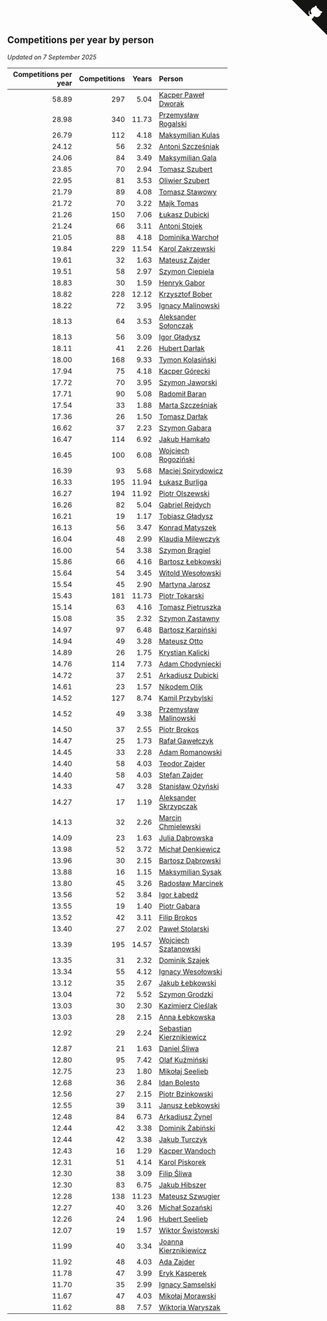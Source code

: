 ## Competitions per year by person

*Updated on  7 September 2025*

| Competitions per year | Competitions | Years | Person |
| ---: | ---: | ---: | :--- |
| 58.89 | 297 | 5.04 | [Kacper Paweł Dworak](https://www.worldcubeassociation.org/persons/2020DWOR01) |
| 28.98 | 340 | 11.73 | [Przemysław Rogalski](https://www.worldcubeassociation.org/persons/2013ROGA02) |
| 26.79 | 112 | 4.18 | [Maksymilian Kulas](https://www.worldcubeassociation.org/persons/2021KULA02) |
| 24.12 | 56 | 2.32 | [Antoni Szcześniak](https://www.worldcubeassociation.org/persons/2023SZCZ04) |
| 24.06 | 84 | 3.49 | [Maksymilian Gala](https://www.worldcubeassociation.org/persons/2022GALA01) |
| 23.85 | 70 | 2.94 | [Tomasz Szubert](https://www.worldcubeassociation.org/persons/2022SZUB02) |
| 22.95 | 81 | 3.53 | [Oliwier Szubert](https://www.worldcubeassociation.org/persons/2022SZUB01) |
| 21.79 | 89 | 4.08 | [Tomasz Stawowy](https://www.worldcubeassociation.org/persons/2021STAW01) |
| 21.72 | 70 | 3.22 | [Majk Tomas](https://www.worldcubeassociation.org/persons/2022TOMA05) |
| 21.26 | 150 | 7.06 | [Łukasz Dubicki](https://www.worldcubeassociation.org/persons/2018DUBI01) |
| 21.24 | 66 | 3.11 | [Antoni Stojek](https://www.worldcubeassociation.org/persons/2022STOJ03) |
| 21.05 | 88 | 4.18 | [Dominika Warchoł](https://www.worldcubeassociation.org/persons/2021WARC01) |
| 19.84 | 229 | 11.54 | [Karol Zakrzewski](https://www.worldcubeassociation.org/persons/2014ZAKR01) |
| 19.61 | 32 | 1.63 | [Mateusz Zajder](https://www.worldcubeassociation.org/persons/2024ZAJD01) |
| 19.51 | 58 | 2.97 | [Szymon Ciepiela](https://www.worldcubeassociation.org/persons/2022CIEP01) |
| 18.83 | 30 | 1.59 | [Henryk Gabor](https://www.worldcubeassociation.org/persons/2024GABO02) |
| 18.82 | 228 | 12.12 | [Krzysztof Bober](https://www.worldcubeassociation.org/persons/2013BOBE01) |
| 18.22 | 72 | 3.95 | [Ignacy Malinowski](https://www.worldcubeassociation.org/persons/2021MALI02) |
| 18.13 | 64 | 3.53 | [Aleksander Sołonczak](https://www.worldcubeassociation.org/persons/2022SOLO01) |
| 18.13 | 56 | 3.09 | [Igor Gładysz](https://www.worldcubeassociation.org/persons/2022GLAD01) |
| 18.11 | 41 | 2.26 | [Hubert Darłak](https://www.worldcubeassociation.org/persons/2023DARL03) |
| 18.00 | 168 | 9.33 | [Tymon Kolasiński](https://www.worldcubeassociation.org/persons/2016KOLA02) |
| 17.94 | 75 | 4.18 | [Kacper Górecki](https://www.worldcubeassociation.org/persons/2021GORE01) |
| 17.72 | 70 | 3.95 | [Szymon Jaworski](https://www.worldcubeassociation.org/persons/2021JAWO01) |
| 17.71 | 90 | 5.08 | [Radomił Baran](https://www.worldcubeassociation.org/persons/2020BARA02) |
| 17.54 | 33 | 1.88 | [Marta Szcześniak](https://www.worldcubeassociation.org/persons/2023SZCZ07) |
| 17.36 | 26 | 1.50 | [Tomasz Darłak](https://www.worldcubeassociation.org/persons/2024DARL01) |
| 16.62 | 37 | 2.23 | [Szymon Gabara](https://www.worldcubeassociation.org/persons/2023GABA01) |
| 16.47 | 114 | 6.92 | [Jakub Hamkało](https://www.worldcubeassociation.org/persons/2018HAMK01) |
| 16.45 | 100 | 6.08 | [Wojciech Rogoziński](https://www.worldcubeassociation.org/persons/2019ROGO04) |
| 16.39 | 93 | 5.68 | [Maciej Spirydowicz](https://www.worldcubeassociation.org/persons/2020SPIR01) |
| 16.33 | 195 | 11.94 | [Łukasz Burliga](https://www.worldcubeassociation.org/persons/2013BURL01) |
| 16.27 | 194 | 11.92 | [Piotr Olszewski](https://www.worldcubeassociation.org/persons/2013OLSZ02) |
| 16.26 | 82 | 5.04 | [Gabriel Rejdych](https://www.worldcubeassociation.org/persons/2020REJD01) |
| 16.21 | 19 | 1.17 | [Tobiasz Gładysz](https://www.worldcubeassociation.org/persons/2024GLAD02) |
| 16.13 | 56 | 3.47 | [Konrad Matyszek](https://www.worldcubeassociation.org/persons/2022MATY02) |
| 16.04 | 48 | 2.99 | [Klaudia Milewczyk](https://www.worldcubeassociation.org/persons/2022MILE05) |
| 16.00 | 54 | 3.38 | [Szymon Brągiel](https://www.worldcubeassociation.org/persons/2022BRAG03) |
| 15.86 | 66 | 4.16 | [Bartosz Łebkowski](https://www.worldcubeassociation.org/persons/2021LEBK01) |
| 15.64 | 54 | 3.45 | [Witold Wesołowski](https://www.worldcubeassociation.org/persons/2022WESO01) |
| 15.54 | 45 | 2.90 | [Martyna Jarosz](https://www.worldcubeassociation.org/persons/2022JARO01) |
| 15.43 | 181 | 11.73 | [Piotr Tokarski](https://www.worldcubeassociation.org/persons/2013TOKA01) |
| 15.14 | 63 | 4.16 | [Tomasz Pietruszka](https://www.worldcubeassociation.org/persons/2021PIET01) |
| 15.08 | 35 | 2.32 | [Szymon Zastawny](https://www.worldcubeassociation.org/persons/2023ZAST01) |
| 14.97 | 97 | 6.48 | [Bartosz Karpiński](https://www.worldcubeassociation.org/persons/2019KARP03) |
| 14.94 | 49 | 3.28 | [Mateusz Otto](https://www.worldcubeassociation.org/persons/2022OTTO01) |
| 14.89 | 26 | 1.75 | [Krystian Kalicki](https://www.worldcubeassociation.org/persons/2023KALI10) |
| 14.76 | 114 | 7.73 | [Adam Chodyniecki](https://www.worldcubeassociation.org/persons/2017CHOD02) |
| 14.72 | 37 | 2.51 | [Arkadiusz Dubicki](https://www.worldcubeassociation.org/persons/2023DUBI01) |
| 14.61 | 23 | 1.57 | [Nikodem Olik](https://www.worldcubeassociation.org/persons/2024OLIK01) |
| 14.52 | 127 | 8.74 | [Kamil Przybylski](https://www.worldcubeassociation.org/persons/2016PRZY01) |
| 14.52 | 49 | 3.38 | [Przemysław Malinowski](https://www.worldcubeassociation.org/persons/2022MALI01) |
| 14.50 | 37 | 2.55 | [Piotr Brokos](https://www.worldcubeassociation.org/persons/2023BROK01) |
| 14.47 | 25 | 1.73 | [Rafał Gawełczyk](https://www.worldcubeassociation.org/persons/2023GAWE01) |
| 14.45 | 33 | 2.28 | [Adam Romanowski](https://www.worldcubeassociation.org/persons/2023ROMA10) |
| 14.40 | 58 | 4.03 | [Teodor Zajder](https://www.worldcubeassociation.org/persons/2021ZAJD03) |
| 14.40 | 58 | 4.03 | [Stefan Zajder](https://www.worldcubeassociation.org/persons/2021ZAJD02) |
| 14.33 | 47 | 3.28 | [Stanisław Ożyński](https://www.worldcubeassociation.org/persons/2022OZYN01) |
| 14.27 | 17 | 1.19 | [Aleksander Skrzypczak](https://www.worldcubeassociation.org/persons/2024SKRZ01) |
| 14.13 | 32 | 2.26 | [Marcin Chmielewski](https://www.worldcubeassociation.org/persons/2023CHMI01) |
| 14.09 | 23 | 1.63 | [Julia Dąbrowska](https://www.worldcubeassociation.org/persons/2024DABR01) |
| 13.98 | 52 | 3.72 | [Michał Denkiewicz](https://www.worldcubeassociation.org/persons/2021DENK01) |
| 13.96 | 30 | 2.15 | [Bartosz Dąbrowski](https://www.worldcubeassociation.org/persons/2023DABR07) |
| 13.88 | 16 | 1.15 | [Maksymilian Sysak](https://www.worldcubeassociation.org/persons/2024SYSA01) |
| 13.80 | 45 | 3.26 | [Radosław Marcinek](https://www.worldcubeassociation.org/persons/2022MARC05) |
| 13.56 | 52 | 3.84 | [Igor Łabędź](https://www.worldcubeassociation.org/persons/2021LABE01) |
| 13.55 | 19 | 1.40 | [Piotr Gabara](https://www.worldcubeassociation.org/persons/2024GABA02) |
| 13.52 | 42 | 3.11 | [Filip Brokos](https://www.worldcubeassociation.org/persons/2022BROK03) |
| 13.40 | 27 | 2.02 | [Paweł Stolarski](https://www.worldcubeassociation.org/persons/2023STOL04) |
| 13.39 | 195 | 14.57 | [Wojciech Szatanowski](https://www.worldcubeassociation.org/persons/2011SZAT01) |
| 13.35 | 31 | 2.32 | [Dominik Szajek](https://www.worldcubeassociation.org/persons/2023SZAJ01) |
| 13.34 | 55 | 4.12 | [Ignacy Wesołowski](https://www.worldcubeassociation.org/persons/2021WESO01) |
| 13.12 | 35 | 2.67 | [Jakub Łebkowski](https://www.worldcubeassociation.org/persons/2023LEBK01) |
| 13.04 | 72 | 5.52 | [Szymon Grodzki](https://www.worldcubeassociation.org/persons/2020GROD01) |
| 13.03 | 30 | 2.30 | [Kazimierz Cieślak](https://www.worldcubeassociation.org/persons/2023CIES01) |
| 13.03 | 28 | 2.15 | [Anna Łebkowska](https://www.worldcubeassociation.org/persons/2023LEBK04) |
| 12.92 | 29 | 2.24 | [Sebastian Kierznikiewicz](https://www.worldcubeassociation.org/persons/2023KIER02) |
| 12.87 | 21 | 1.63 | [Daniel Śliwa](https://www.worldcubeassociation.org/persons/2024SLIW01) |
| 12.80 | 95 | 7.42 | [Olaf Kuźmiński](https://www.worldcubeassociation.org/persons/2018KUZM02) |
| 12.75 | 23 | 1.80 | [Mikołaj Seelieb](https://www.worldcubeassociation.org/persons/2023SEEL04) |
| 12.68 | 36 | 2.84 | [Idan Bolesto](https://www.worldcubeassociation.org/persons/2022BOLE01) |
| 12.56 | 27 | 2.15 | [Piotr Bzinkowski](https://www.worldcubeassociation.org/persons/2023BZIN01) |
| 12.55 | 39 | 3.11 | [Janusz Łebkowski](https://www.worldcubeassociation.org/persons/2022LEBK01) |
| 12.48 | 84 | 6.73 | [Arkadiusz Żynel](https://www.worldcubeassociation.org/persons/2018ZYNE01) |
| 12.44 | 42 | 3.38 | [Dominik Żabiński](https://www.worldcubeassociation.org/persons/2022ZABI01) |
| 12.44 | 42 | 3.38 | [Jakub Turczyk](https://www.worldcubeassociation.org/persons/2022TURC02) |
| 12.43 | 16 | 1.29 | [Kacper Wandoch](https://www.worldcubeassociation.org/persons/2024WAND01) |
| 12.31 | 51 | 4.14 | [Karol Piskorek](https://www.worldcubeassociation.org/persons/2021PISK01) |
| 12.30 | 38 | 3.09 | [Filip Śliwa](https://www.worldcubeassociation.org/persons/2022SLIW01) |
| 12.30 | 83 | 6.75 | [Jakub Hibszer](https://www.worldcubeassociation.org/persons/2018HIBS01) |
| 12.28 | 138 | 11.23 | [Mateusz Szwugier](https://www.worldcubeassociation.org/persons/2014SZWU01) |
| 12.27 | 40 | 3.26 | [Michał Sozański](https://www.worldcubeassociation.org/persons/2022SOZA02) |
| 12.26 | 24 | 1.96 | [Hubert Seelieb](https://www.worldcubeassociation.org/persons/2023SEEL02) |
| 12.07 | 19 | 1.57 | [Wiktor Świstowski](https://www.worldcubeassociation.org/persons/2024SWIS01) |
| 11.99 | 40 | 3.34 | [Joanna Kierznikiewicz](https://www.worldcubeassociation.org/persons/2022KIER01) |
| 11.92 | 48 | 4.03 | [Ada Zajder](https://www.worldcubeassociation.org/persons/2021ZAJD01) |
| 11.78 | 47 | 3.99 | [Eryk Kasperek](https://www.worldcubeassociation.org/persons/2021KASP01) |
| 11.70 | 35 | 2.99 | [Ignacy Samselski](https://www.worldcubeassociation.org/persons/2022SAMS03) |
| 11.67 | 47 | 4.03 | [Mikołaj Morawski](https://www.worldcubeassociation.org/persons/2021MORA01) |
| 11.62 | 88 | 7.57 | [Wiktoria Waryszak](https://www.worldcubeassociation.org/persons/2018WARY01) |


<a href="https://github.com/maxidragon/wca_statistics_pl" class="github-corner" aria-label="View source on Github"><svg width="80" height="80" viewBox="0 0 250 250" style="fill:#151513; color:#fff; position: absolute; top: 0; border: 0; right: 0;" aria-hidden="true"><path d="M0,0 L115,115 L130,115 L142,142 L250,250 L250,0 Z"></path><path d="M128.3,109.0 C113.8,99.7 119.0,89.6 119.0,89.6 C122.0,82.7 120.5,78.6 120.5,78.6 C119.2,72.0 123.4,76.3 123.4,76.3 C127.3,80.9 125.5,87.3 125.5,87.3 C122.9,97.6 130.6,101.9 134.4,103.2" fill="currentColor" style="transform-origin: 130px 106px;" class="octo-arm"></path><path d="M115.0,115.0 C114.9,115.1 118.7,116.5 119.8,115.4 L133.7,101.6 C136.9,99.2 139.9,98.4 142.2,98.6 C133.8,88.0 127.5,74.4 143.8,58.0 C148.5,53.4 154.0,51.2 159.7,51.0 C160.3,49.4 163.2,43.6 171.4,40.1 C171.4,40.1 176.1,42.5 178.8,56.2 C183.1,58.6 187.2,61.8 190.9,65.4 C194.5,69.0 197.7,73.2 200.1,77.6 C213.8,80.2 216.3,84.9 216.3,84.9 C212.7,93.1 206.9,96.0 205.4,96.6 C205.1,102.4 203.0,107.8 198.3,112.5 C181.9,128.9 168.3,122.5 157.7,114.1 C157.9,116.9 156.7,120.9 152.7,124.9 L141.0,136.5 C139.8,137.7 141.6,141.9 141.8,141.8 Z" fill="currentColor" class="octo-body"></path></svg></a><style>.github-corner:hover .octo-arm{animation:octocat-wave 560ms ease-in-out}@keyframes octocat-wave{0%,100%{transform:rotate(0)}20%,60%{transform:rotate(-25deg)}40%,80%{transform:rotate(10deg)}}@media (max-width:500px){.github-corner:hover .octo-arm{animation:none}.github-corner .octo-arm{animation:octocat-wave 560ms ease-in-out}}</style>
